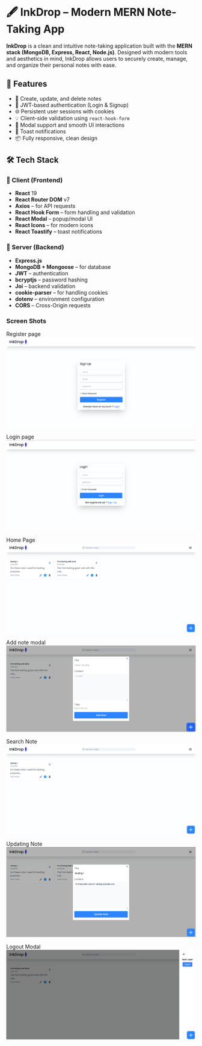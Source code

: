 # 🖋️ InkDrop – Modern MERN Note-Taking App

**InkDrop** is a clean and intuitive note-taking application built with the **MERN stack (MongoDB, Express, React, Node.js)**. Designed with modern tools and aesthetics in mind, InkDrop allows users to securely create, manage, and organize their personal notes with ease.


## 🚀 Features

- 📝 Create, update, and delete notes
- 🔐 JWT-based authentication (Login & Signup)
- 🌐 Persistent user sessions with cookies
- 💡 Client-side validation using `react-hook-form`
- 🎨 Modal support and smooth UI interactions
- 🔔 Toast notifications
- 📦 Fully responsive, clean design


## 🛠️ Tech Stack

### 🧠 Client (Frontend)
- **React** 19
- **React Router DOM** v7
- **Axios** – for API requests
- **React Hook Form** – form handling and validation
- **React Modal** – popup/modal UI
- **React Icons** – for modern icons
- **React Toastify** – toast notifications

### 🔧 Server (Backend)
- **Express.js**
- **MongoDB + Mongoose** – for database
- **JWT** – authentication
- **bcryptjs** – password hashing
- **Joi** – backend validation
- **cookie-parser** – for handling cookies
- **dotenv** – environment configuration
- **CORS** – Cross-Origin requests

### Screen Shots

Register page
![alt text](<project-Images/Signup page.png>)


Login page
![alt text](<project-Images/login page.png>)


Home Page
![alt text](<project-Images/home page.png>)


Add note modal
![alt text](<project-Images/add note modal.png>)


Search Note
![alt text](<project-Images/search note.png>)


Updating Note
![alt text](<project-Images/updating the note.png>)


Logout Modal
![alt text](<project-Images/logout modal.png>)